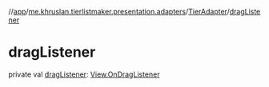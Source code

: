 //[app](../../../index.md)/[me.khruslan.tierlistmaker.presentation.adapters](../index.md)/[TierAdapter](index.md)/[dragListener](drag-listener.md)

# dragListener

private val [dragListener](drag-listener.md): [View.OnDragListener](https://developer.android.com/reference/kotlin/android/view/View.OnDragListener.html)
